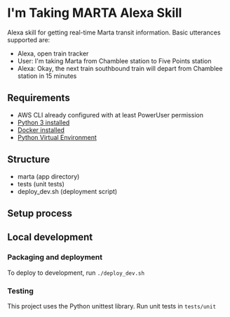 # I'm Taking MARTA Alexa Skill

Alexa skill for getting real-time Marta transit information.  Basic utterances supported are:
* Alexa, open train tracker
* User: I'm taking Marta from Chamblee station to Five Points station
* Alexa: Okay, the next train southbound train will depart from Chamblee station in 15 minutes


## Requirements

* AWS CLI already configured with at least PowerUser permission
* [Python 3 installed](https://www.python.org/downloads/)
* [Docker installed](https://www.docker.com/community-edition)
* [Python Virtual Environment](http://docs.python-guide.org/en/latest/dev/virtualenvs/)

## Structure
- marta (app directory)
- tests (unit tests)
- deploy_dev.sh (deployment script)

## Setup process

## Local development

### Packaging and deployment

To deploy to development, run
`./deploy_dev.sh`

### Testing

This project uses the Python unittest library.  Run unit tests in `tests/unit`